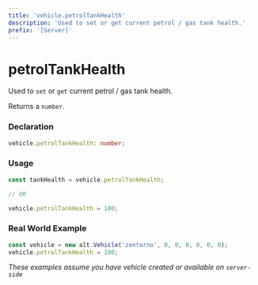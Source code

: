 ```yaml
---
title: 'vehicle.petrolTankHealth'
description: 'Used to set or get current petrol / gas tank health.'
prefix: '[Server]'
---
```


# petrolTankHealth

Used to `set` or `get` current petrol / gas tank health.

Returns a `number`.

### Declaration

```typescript
vehicle.petrolTankHealth: number;
```

### Usage

```js
const tankHealth = vehicle.petrolTankHealth;

// OR

vehicle.petrolTankHealth = 100;
```

### Real World Example

```js
const vehicle = new alt.Vehicle('zentorno', 0, 0, 0, 0, 0, 0);
vehicle.petrolTankHealth = 100;
```

_These examples assume you have vehicle created or available on `server-side`_